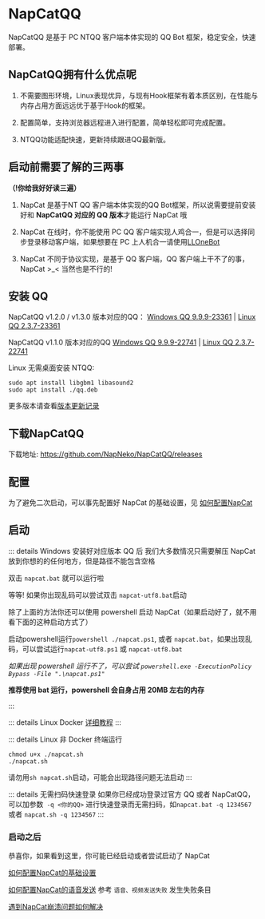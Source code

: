 # NapCatQQ
NapCatQQ 是基于 PC NTQQ 客户端本体实现的 QQ Bot 框架，稳定安全，快速部署。
## NapCatQQ拥有什么优点呢
1. 不需要图形环境，Linux表现优异，与现有Hook框架有着本质区别，在性能与内存占用方面远远优于基于Hook的框架。

2. 配置简单，支持浏览器远程进入进行配置，简单轻松即可完成配置。

3. NTQQ功能适配快速，更新持续跟进QQ最新版。

## 启动前需要了解的三两事
**（!你给我好好读三遍）**

1. NapCat 是基于NT QQ 客户端本体实现的QQ Bot框架，所以说需要提前安装好和 **NapCatQQ 对应的 QQ 版本**才能运行 NapCat 哦

2. NapCat 在线时，你不能使用 PC QQ 客户端实现人鸡合一，但是可以选择同步登录移动客户端，如果想要在 PC 上人机合一请使用[LLOneBot](https://github.com/LLOneBot/LLOneBot)

3. NapCat 不同于协议实现，是基于 QQ 客户端，QQ 客户端上干不了的事，NapCat >_< 当然也是不行的!


## 安装 QQ

NapCatQQ v1.2.0 / v1.3.0 版本对应的QQ： [Windows QQ 9.9.9-23361](https://dldir1.qq.com/qqfile/qq/QQNT/5e09ff15/QQ9.9.9.23361_x64.exe) | [Linux QQ 2.3.7-23361](https://dldir1.qq.com/qqfile/qq/QQNT/Linux/QQ_3.2.7_240428_amd64_01.deb)

NapCatQQ v1.1.0 版本对应的QQ [Windows QQ 9.9.9-22741](https://dldir1.qq.com/qqfile/qq/QQNT/Windows/QQ_9.9.9_240403_x64_01.exe) | [Linux QQ 2.3.7-22741](https://dldir1.qq.com/qqfile/qq/QQNT/Linux/QQ_3.2.7_240403_amd64_01.deb)

Linux 无需桌面安装 NTQQ:

```shell
sudo apt install libgbm1 libasound2
sudo apt install ./qq.deb
```

更多版本请查看[版本更新记录](./version.md)

## 下载NapCatQQ

下载地址: <https://github.com/NapNeko/NapCatQQ/releases>

## 配置

为了避免二次启动，可以事先配置好 NapCat 的基础设置，见 [如何配置NapCat](./config.md)

## 启动

::: details Windows
安装好对应版本 QQ 后 我们大多数情况只需要解压 NapCat 放到你想的的任何地方，但是路径不能包含空格

双击 `napcat.bat` 就可以运行啦

等等! 如果你出现乱码可以尝试双击 `napcat-utf8.bat`启动

除了上面的方法你还可以使用 powershell 启动 NapCat（如果启动好了，就不用看下面的这种启动方式了）

启动powershell运行`powershell ./napcat.ps1`, 或者 `napcat.bat`，如果出现乱码，可以尝试运行`napcat-utf8.ps1` 或 `napcat-utf8.bat`

*如果出现 powershell 运行不了，可以尝试 `powershell.exe -ExecutionPolicy Bypass -File ".\napcat.ps1"`*

**推荐使用 bat 运行，powershell 会自身占用 20MB 左右的内存**

:::

::: details Linux Docker
[详细教程](https://github.com/NapNeko/NapCat-Docker)
:::

::: details Linux 非 Docker
终端运行
```shell
chmod u+x ./napcat.sh
./napcat.sh
```

请勿用`sh napcat.sh`启动，可能会出现路径问题无法启动
:::

::: details 无需扫码快速登录
如果你已经成功登录过官方 QQ 或者 NapCatQQ，可以加参数` -q <你的QQ>` 进行快速登录而无需扫码，如`napcat.bat -q 1234567` 或者 `napcat.sh -q 1234567`
:::

### 启动之后
恭喜你，如果看到这里，你可能已经启动或者尝试启动了 NapCat

[如何配置NapCat的基础设置](/zh-CN/guide/config.md)

[如何配置NapCat的语音发送](/zh-CN/guide/faq.md) 参考 `语音、视频发送失败` 发生失败条目

[遇到NapCat崩溃问题如何解决](/zh-CN/guide/faq.md)